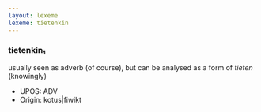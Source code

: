 ```yaml
---
layout: lexeme
lexeme: tietenkin
---
```


###  tietenkin₁

usually seen as adverb (of course), but can be analysed as a form of *tieten* (knowingly)
* UPOS:  ADV
* Origin:  kotus|fiwikt


